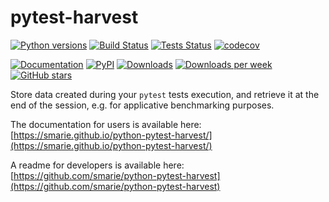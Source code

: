 # pytest-harvest

[![Python versions](https://img.shields.io/pypi/pyversions/pytest-harvest.svg)](https://pypi.python.org/pypi/pytest-harvest/) [![Build Status](https://travis-ci.org/smarie/python-pytest-harvest.svg?branch=master)](https://travis-ci.org/smarie/python-pytest-harvest) [![Tests Status](https://smarie.github.io/python-pytest-harvest/junit/junit-badge.svg?dummy=8484744)](https://smarie.github.io/python-pytest-harvest/junit/report.html) [![codecov](https://codecov.io/gh/smarie/python-pytest-harvest/branch/master/graph/badge.svg)](https://codecov.io/gh/smarie/python-pytest-harvest)

[![Documentation](https://img.shields.io/badge/doc-latest-blue.svg)](https://smarie.github.io/python-pytest-harvest/) [![PyPI](https://img.shields.io/pypi/v/pytest-harvest.svg)](https://pypi.python.org/pypi/pytest-harvest/) [![Downloads](https://pepy.tech/badge/pytest-harvest)](https://pepy.tech/project/pytest-harvest) [![Downloads per week](https://pepy.tech/badge/pytest-harvest/week)](https://pepy.tech/project/pytest-harvest) [![GitHub stars](https://img.shields.io/github/stars/smarie/python-pytest-harvest.svg)](https://github.com/smarie/python-pytest-harvest/stargazers)

Store data created during your `pytest` tests execution, and retrieve it at the end of the session, e.g. for applicative benchmarking purposes.

The documentation for users is available here: [https://smarie.github.io/python-pytest-harvest/](https://smarie.github.io/python-pytest-harvest/)

A readme for developers is available here: [https://github.com/smarie/python-pytest-harvest](https://github.com/smarie/python-pytest-harvest)

